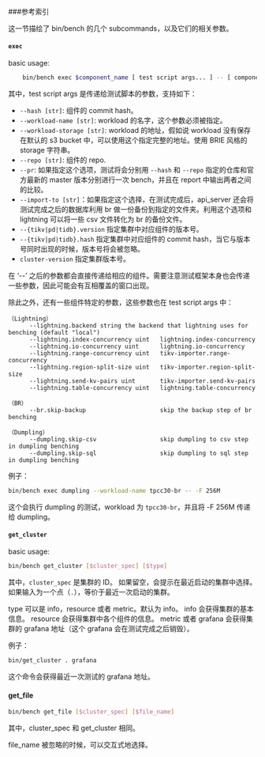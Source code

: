 ###参考索引

这一节描绘了 bin/bench 的几个 subcommands，以及它们的相关参数。

#### `exec`
basic usage:

```bash
	bin/bench exec $component_name [ test script args... ] -- [ component args... ]
```
其中，test script args 是传递给测试脚本的参数，支持如下：
- `--hash [str]`: 组件的 commit hash。
- `--workload-name [str]`: workload 的名字，这个参数必须被指定。
- `--workload-storage [str]`: workload 的地址，假如说 workload 没有保存在默认的 s3 bucket 中，可以使用这个指定完整的地址。使用 BRIE 风格的 storage 字符串。
- `--repo [str]`: 组件的 repo.
- `--pr`: 如果指定这个选项，测试将会分别用 `--hash` 和 `--repo` 指定的仓库和官方最新的 master 版本分别进行一次 bench，并且在 report 中输出两者之间的比较。
- `--import-to [str]`：如果指定这个选择，在测试完成后，api_server 还会将测试完成之后的数据库利用 br 做一份备份到指定的文件夹。利用这个选项和 lightning 可以将一些 csv 文件转化为 br 的备份文件。
- `--{tikv|pd|tidb}.version` 指定集群中对应组件的版本号。
- `--{tikv|pd|tidb}.hash` 指定集群中对应组件的 commit hash，当它与版本号同时出现的时候，版本号将会被忽略。
- `cluster-version` 指定集群版本号。

在 ‘--’ 之后的参数都会直接传递给相应的组件。需要注意测试框架本身也会传递一些参数，因此可能会有互相覆盖的窗口出现。

除此之外，还有一些组件特定的参数，这些参数也在 test script args 中：

```
（Lightning）
      --lightning.backend string the backend that lightning uses for benching (default "local")
      --lightning.index-concurrency uint   lightning.index-concurrency
      --lightning.io-concurrency uint      lightning.io-concurrency
      --lightning.range-concurrency uint   tikv-importer.range-concurrency
      --lightning.region-split-size uint   tikv-importer.region-split-size
      --lightning.send-kv-pairs uint       tikv-importer.send-kv-pairs
      --lightning.table-concurrency uint   lightning.table-concurrency

（BR）
      --br.skip-backup                     skip the backup step of br benching

（Dumpling）
      --dumpling.skip-csv                  skip dumpling to csv step in dumpling benching
      --dumpling.skip-sql                  skip dumpling to sql step in dumpling benching
```

例子：

```bash
bin/bench exec dumpling --workload-name tpcc30-br -- -F 256M
```

这个会执行 dumpling 的测试，workload 为 `tpcc30-br`，并且将 -F 256M 传递给 dumpling。
	
#### `get_cluster`

basic usage:

```bash
bin/bench get_cluster [$cluster_spec] [$type]
```

其中，`cluster_spec` 是集群的 ID。
如果留空，会提示在最近启动的集群中选择。
如果输入为一个点（`.`），等价于最近一次启动的集群。

type 可以是 info，resource 或者 metric。默认为 info。
info 会获得集群的基本信息。
resource 会获得集群中各个组件的信息。
metric 或者 grafana 会获得集群的 grafana 地址（这个 grafana 会在测试完成之后销毁）。

例子：
```bash
bin/get_cluster . grafana
```

这个命令会获得最近一次测试的 grafana 地址。

#### get_file

```bash
bin/bench get_file [$cluster_spec] [$file_name]
```

其中，cluster_spec 和 get_cluster 相同。

file_name 被忽略的时候，可以交互式地选择。
